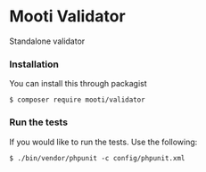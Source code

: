 # Mooti Validator

Standalone validator

### Installation

You can install this through packagist

```
$ composer require mooti/validator
```

### Run the tests

If you would like to run the tests. Use the following:

```
$ ./bin/vendor/phpunit -c config/phpunit.xml
```